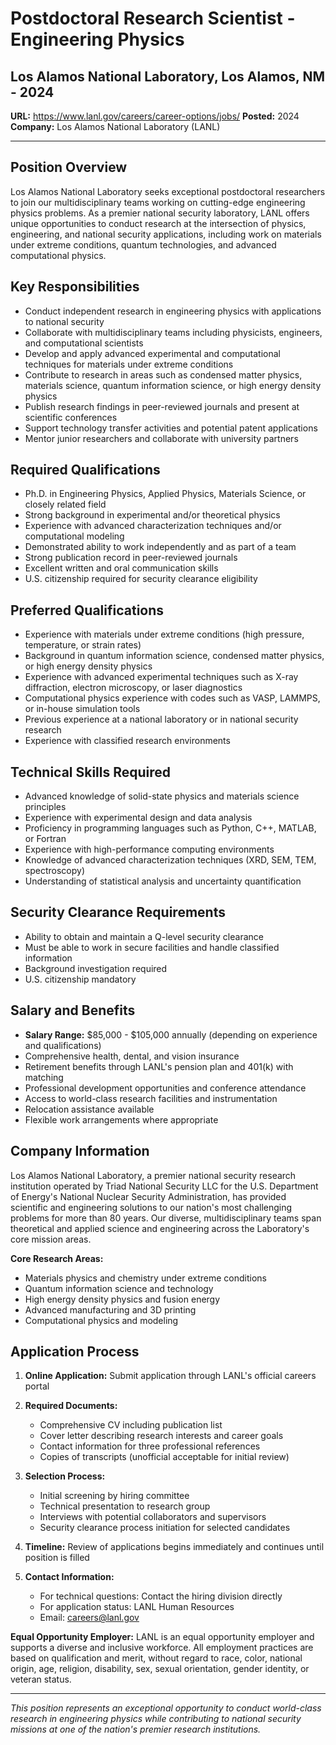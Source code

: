 # Postdoctoral Research Scientist - Engineering Physics
## Los Alamos National Laboratory, Los Alamos, NM - 2024

**URL:** https://www.lanl.gov/careers/career-options/jobs/
**Posted:** 2024
**Company:** Los Alamos National Laboratory (LANL)

---

## Position Overview

Los Alamos National Laboratory seeks exceptional postdoctoral researchers to join our multidisciplinary teams working on cutting-edge engineering physics problems. As a premier national security laboratory, LANL offers unique opportunities to conduct research at the intersection of physics, engineering, and national security applications, including work on materials under extreme conditions, quantum technologies, and advanced computational physics.

## Key Responsibilities

- Conduct independent research in engineering physics with applications to national security
- Collaborate with multidisciplinary teams including physicists, engineers, and computational scientists
- Develop and apply advanced experimental and computational techniques for materials under extreme conditions
- Contribute to research in areas such as condensed matter physics, materials science, quantum information science, or high energy density physics
- Publish research findings in peer-reviewed journals and present at scientific conferences
- Support technology transfer activities and potential patent applications
- Mentor junior researchers and collaborate with university partners

## Required Qualifications

- Ph.D. in Engineering Physics, Applied Physics, Materials Science, or closely related field
- Strong background in experimental and/or theoretical physics
- Experience with advanced characterization techniques and/or computational modeling
- Demonstrated ability to work independently and as part of a team
- Strong publication record in peer-reviewed journals
- Excellent written and oral communication skills
- U.S. citizenship required for security clearance eligibility

## Preferred Qualifications

- Experience with materials under extreme conditions (high pressure, temperature, or strain rates)
- Background in quantum information science, condensed matter physics, or high energy density physics
- Experience with advanced experimental techniques such as X-ray diffraction, electron microscopy, or laser diagnostics
- Computational physics experience with codes such as VASP, LAMMPS, or in-house simulation tools
- Previous experience at a national laboratory or in national security research
- Experience with classified research environments

## Technical Skills Required

- Advanced knowledge of solid-state physics and materials science principles
- Experience with experimental design and data analysis
- Proficiency in programming languages such as Python, C++, MATLAB, or Fortran
- Experience with high-performance computing environments
- Knowledge of advanced characterization techniques (XRD, SEM, TEM, spectroscopy)
- Understanding of statistical analysis and uncertainty quantification

## Security Clearance Requirements

- Ability to obtain and maintain a Q-level security clearance
- Must be able to work in secure facilities and handle classified information
- Background investigation required
- U.S. citizenship mandatory

## Salary and Benefits

- **Salary Range:** $85,000 - $105,000 annually (depending on experience and qualifications)
- Comprehensive health, dental, and vision insurance
- Retirement benefits through LANL's pension plan and 401(k) with matching
- Professional development opportunities and conference attendance
- Access to world-class research facilities and instrumentation
- Relocation assistance available
- Flexible work arrangements where appropriate

## Company Information

Los Alamos National Laboratory, a premier national security research institution operated by Triad National Security LLC for the U.S. Department of Energy's National Nuclear Security Administration, has provided scientific and engineering solutions to our nation's most challenging problems for more than 80 years. Our diverse, multidisciplinary teams span theoretical and applied science and engineering across the Laboratory's core mission areas.

**Core Research Areas:**
- Materials physics and chemistry under extreme conditions
- Quantum information science and technology
- High energy density physics and fusion energy
- Advanced manufacturing and 3D printing
- Computational physics and modeling

## Application Process

1. **Online Application:** Submit application through LANL's official careers portal
2. **Required Documents:**
   - Comprehensive CV including publication list
   - Cover letter describing research interests and career goals
   - Contact information for three professional references
   - Copies of transcripts (unofficial acceptable for initial review)

3. **Selection Process:**
   - Initial screening by hiring committee
   - Technical presentation to research group
   - Interviews with potential collaborators and supervisors
   - Security clearance process initiation for selected candidates

4. **Timeline:** Review of applications begins immediately and continues until position is filled

5. **Contact Information:**
   - For technical questions: Contact the hiring division directly
   - For application status: LANL Human Resources
   - Email: careers@lanl.gov

**Equal Opportunity Employer:** LANL is an equal opportunity employer and supports a diverse and inclusive workforce. All employment practices are based on qualification and merit, without regard to race, color, national origin, age, religion, disability, sex, sexual orientation, gender identity, or veteran status.

---

*This position represents an exceptional opportunity to conduct world-class research in engineering physics while contributing to national security missions at one of the nation's premier research institutions.*